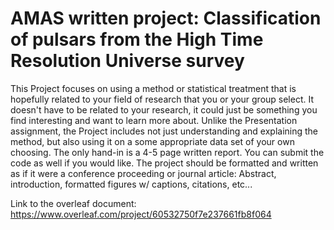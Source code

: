 # AMAS written project: Classification of pulsars from the High Time Resolution Universe survey

This Project focuses on using a method or statistical treatment that is hopefully related to your field of research that you or your group select. It doesn't have to be related to your research, it could just be something you find interesting and want to learn more about. Unlike the Presentation assignment, the Project includes not just understanding and explaining the method, but also using it on a some appropriate data set of your own choosing. The only hand-in is a 4-5 page written report. You can submit the code as well if you would like. The project should be formatted and written as if it were a conference proceeding or journal article: Abstract, introduction, formatted figures w/ captions, citations, etc...

Link to the overleaf document: https://www.overleaf.com/project/60532750f7e237661fb8f064
